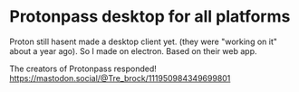 # Protonpass desktop for all platforms
Proton still hasent made a desktop client yet. (they were "working on it" about a year ago). So I made on electron. Based on their web app.


The creators of Protonpass responded! https://mastodon.social/@Tre_brock/111950984349699801
